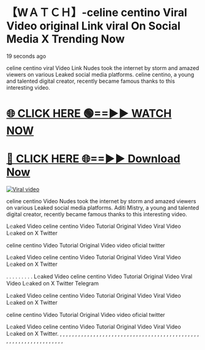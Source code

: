 # 【﻿WＡＴＣＨ】-celine centino Viral Video original Link viral On Social Media X Trending Now

19 seconds ago


celine centino viral Video Link Nudes took the internet by storm and amazed viewers on various Leaked social media platforms. celine centino, a young and talented digital creator, recently became famous thanks to this interesting video.




<h1><a href="https://sports-cola-tv.blogspot.com/2025/01/gg.html" rel="nofollow">🌐 CLICK HERE 🟢==►► WATCH NOW</a></h1>


<h1><a href="https://sports-cola-tv.blogspot.com/2025/01/gg.html" rel="nofollow"> 🔴 CLICK HERE 🌐==►► Download Now</a></h1>


<p><a href="https://sports-cola-tv.blogspot.com/2025/01/gg.html" rel="nofollow"><img src="https://i.imgur.com/dJHk4Zq.gif" alt="Viral video"></a></p>

celine centino Video Nudes took the internet by storm and amazed viewers on various Leaked social media platforms. Aditi Mistry, a young and talented digital creator, recently became famous thanks to this interesting video.

L𝚎aked Video celine centino Video Tutorial Original Video Viral Video L𝚎aked on X Twitter

celine centino Video Tutorial Original Video video oficial twitter

L𝚎aked Video celine centino Video Tutorial Original Video Viral Video L𝚎aked on X Twitter

. . . . . . . . . L𝚎aked Video celine centino Video Tutorial Original Video Viral Video L𝚎aked on X Twitter Telegram

L𝚎aked Video celine centino Video Tutorial Original Video Viral Video L𝚎aked on X Twitter

celine centino Video Tutorial Original Video video oficial twitter

L𝚎aked Video celine centino Video Tutorial Original Video Viral Video L𝚎aked on X Twitter. , , , , , , , , , , , , , , , , , , , , , , , , , , , , , , , , , , , , , , , , , , , , , , , , , , , , , , , , , , , , , , , , ,
